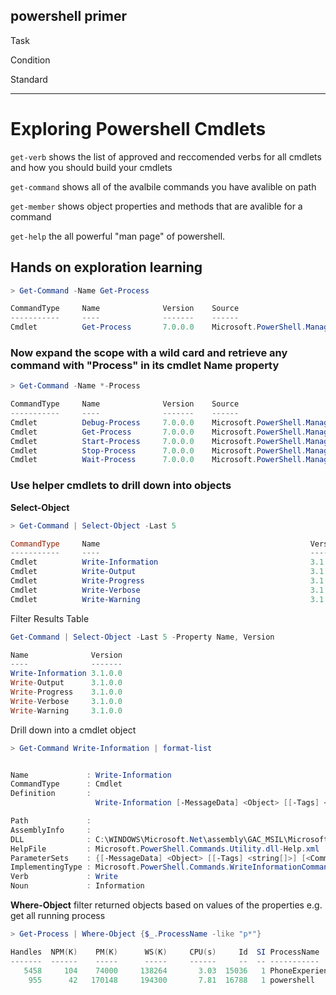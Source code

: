 ## powershell primer

Task

Condition

Standard

***

# Exploring Powershell Cmdlets

`get-verb` shows the list of approved and reccomended verbs for all cmdlets and how you should build your cmdlets

`get-command` shows all of the avalbile commands you have avalible on path

`get-member` shows object properties and methods that are avalible for a command

`get-help` the all powerful "man page" of powershell. 

## Hands on exploration learning
```powershell
> Get-Command -Name Get-Process

CommandType     Name              Version    Source
-----------     ----              -------    ------
Cmdlet          Get-Process       7.0.0.0    Microsoft.PowerShell.Management
```

### Now expand the scope with a wild card and retrieve any command with "Process" in its cmdlet Name property

```powershell
> Get-Command -Name *-Process

CommandType     Name              Version    Source
-----------     ----              -------    ------
Cmdlet          Debug-Process     7.0.0.0    Microsoft.PowerShell.Management
Cmdlet          Get-Process       7.0.0.0    Microsoft.PowerShell.Management
Cmdlet          Start-Process     7.0.0.0    Microsoft.PowerShell.Management
Cmdlet          Stop-Process      7.0.0.0    Microsoft.PowerShell.Management
Cmdlet          Wait-Process      7.0.0.0    Microsoft.PowerShell.Management
```

### Use helper cmdlets to drill down into objects

**Select-Object**
```powershell
> Get-Command | Select-Object -Last 5

CommandType     Name                                               Version    Source
-----------     ----                                               -------    ------
Cmdlet          Write-Information                                  3.1.0.0    Microsoft.PowerShell.Utility
Cmdlet          Write-Output                                       3.1.0.0    Microsoft.PowerShell.Utility
Cmdlet          Write-Progress                                     3.1.0.0    Microsoft.PowerShell.Utility
Cmdlet          Write-Verbose                                      3.1.0.0    Microsoft.PowerShell.Utility
Cmdlet          Write-Warning                                      3.1.0.0    Microsoft.PowerShell.Utility
```

Filter Results Table
```powershell
Get-Command | Select-Object -Last 5 -Property Name, Version

Name              Version
----              -------
Write-Information 3.1.0.0
Write-Output      3.1.0.0
Write-Progress    3.1.0.0
Write-Verbose     3.1.0.0
Write-Warning     3.1.0.0
```

Drill down into a cmdlet object
```powershell
> Get-Command Write-Information | format-list


Name             : Write-Information
CommandType      : Cmdlet
Definition       :
                   Write-Information [-MessageData] <Object> [[-Tags] <string[]>] [<CommonParameters>]

Path             :
AssemblyInfo     :
DLL              : C:\WINDOWS\Microsoft.Net\assembly\GAC_MSIL\Microsoft.PowerShell.Commands.Utility\v4.0_3.0.0.0__31bf3856ad364e35\Microsoft.PowerShell.Commands.Utility.dll
HelpFile         : Microsoft.PowerShell.Commands.Utility.dll-Help.xml
ParameterSets    : {[-MessageData] <Object> [[-Tags] <string[]>] [<CommonParameters>]}
ImplementingType : Microsoft.PowerShell.Commands.WriteInformationCommand
Verb             : Write
Noun             : Information
```

**Where-Object**
filter returned objects based on values of the properties
e.g. get all running process
```powershell
> Get-Process | Where-Object {$_.ProcessName -like "p*"}

Handles  NPM(K)    PM(K)      WS(K)     CPU(s)     Id  SI ProcessName
-------  ------    -----      -----     ------     --  -- -----------
   5458     104    74000     138264       3.03  15036   1 PhoneExperienceHost
    955      42   170148     194300       7.81  16788   1 powershell
```
